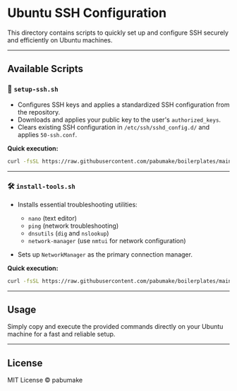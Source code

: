 # Ubuntu SSH Configuration

This directory contains scripts to quickly set up and configure SSH securely and efficiently on Ubuntu machines.

---

## Available Scripts

### 📄 `setup-ssh.sh`

- Configures SSH keys and applies a standardized SSH configuration from the repository.
- Downloads and applies your public key to the user's `authorized_keys`.
- Clears existing SSH configuration in `/etc/ssh/sshd_config.d/` and applies `50-ssh.conf`.

**Quick execution:**
```bash
curl -fsSL https://raw.githubusercontent.com/pabumake/boilerplates/main/ubuntu-ssh-config/setup-ssh.sh | bash
```

---

### 🛠️ `install-tools.sh`

- Installs essential troubleshooting utilities:
  - `nano` (text editor)
  - `ping` (network troubleshooting)
  - `dnsutils` (`dig` and `nslookup`)
  - `network-manager` (use `nmtui` for network configuration)

- Sets up `NetworkManager` as the primary connection manager.

**Quick execution:**
```bash
curl -fsSL https://raw.githubusercontent.com/pabumake/boilerplates/main/ubuntu-ssh-config/install-tools.sh | bash
```

---

## Usage

Simply copy and execute the provided commands directly on your Ubuntu machine for a fast and reliable setup.

---

## License

MIT License © pabumake

